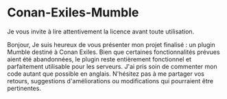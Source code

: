 # Conan-Exiles-Mumble

Je vous invite à lire attentivement la licence avant toute utilisation.

Bonjour,
Je suis heureux de vous présenter mon projet finalisé : un plugin Mumble destiné à Conan Exiles. Bien que certaines fonctionnalités prévues aient été abandonnées, le plugin reste entièrement fonctionnel et parfaitement utilisable pour les serveurs. J'ai pris soin de commenter mon code autant que possible en anglais. N'hésitez pas à me partager vos retours, suggestions d'améliorations ou modifications qui pourraient être pertinentes.
